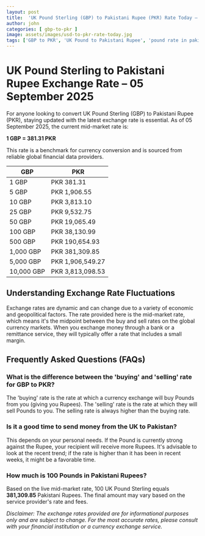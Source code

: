```yaml
---
layout: post
title:  'UK Pound Sterling (GBP) to Pakistani Rupee (PKR) Rate Today – 05 September 2025'
author: john
categories: [ gbp-to-pkr ]
image: assets/images/usd-to-pkr-rate-today.jpg
tags: ['GBP to PKR', 'UK Pound to Pakistani Rupee', 'pound rate in pakistan', 'great britain pound to pkr', 'uk to pakistan money transfer']
---
```


# UK Pound Sterling to Pakistani Rupee Exchange Rate – 05 September 2025

For anyone looking to convert UK Pound Sterling (GBP) to Pakistani Rupee (PKR), staying updated with the latest exchange rate is essential. As of 05 September 2025, the current mid-market rate is:

**1 GBP = 381.31 PKR**

This rate is a benchmark for currency conversion and is sourced from reliable global financial data providers.

| GBP | PKR |
| --- | --- |
| 1 GBP | PKR 381.31 |
| 5 GBP | PKR 1,906.55 |
| 10 GBP | PKR 3,813.10 |
| 25 GBP | PKR 9,532.75 |
| 50 GBP | PKR 19,065.49 |
| 100 GBP | PKR 38,130.99 |
| 500 GBP | PKR 190,654.93 |
| 1,000 GBP | PKR 381,309.85 |
| 5,000 GBP | PKR 1,906,549.27 |
| 10,000 GBP | PKR 3,813,098.53 |


## Understanding Exchange Rate Fluctuations

Exchange rates are dynamic and can change due to a variety of economic and geopolitical factors. The rate provided here is the mid-market rate, which means it's the midpoint between the buy and sell rates on the global currency markets. When you exchange money through a bank or a remittance service, they will typically offer a rate that includes a small margin.

## Frequently Asked Questions (FAQs)

### What is the difference between the 'buying' and 'selling' rate for GBP to PKR?

The 'buying' rate is the rate at which a currency exchange will buy Pounds from you (giving you Rupees). The 'selling' rate is the rate at which they will sell Pounds to you. The selling rate is always higher than the buying rate.

### Is it a good time to send money from the UK to Pakistan?

This depends on your personal needs. If the Pound is currently strong against the Rupee, your recipient will receive more Rupees. It's advisable to look at the recent trend; if the rate is higher than it has been in recent weeks, it might be a favorable time.

### How much is 100 Pounds in Pakistani Rupees?

Based on the live mid-market rate, 100 UK Pound Sterling equals **381,309.85** Pakistani Rupees. The final amount may vary based on the service provider's rate and fees.



*Disclaimer: The exchange rates provided are for informational purposes only and are subject to change. For the most accurate rates, please consult with your financial institution or a currency exchange service.*
